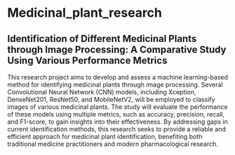 # Medicinal_plant_research
## Identification of Different Medicinal Plants through Image Processing: A Comparative Study Using Various Performance Metrics

This research project aims to develop and assess a machine learning-based method for identifying medicinal plants through image processing. Several Convolutional Neural Network (CNN) models, including Xception, DenseNet201, ResNet50, and MobileNetV2, will be employed to classify images of various medicinal plants. The study will evaluate the performance of these models using multiple metrics, such as accuracy, precision, recall, and F1-score, to gain insights into their effectiveness. By addressing gaps in current identification methods, this research seeks to provide a reliable and efficient approach for medicinal plant identification, benefiting both traditional medicine practitioners and modern pharmacological research.
